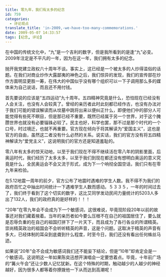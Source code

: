 ```yaml
---
title: 零九年，我们有太多的纪念
id: 759
categories:
  - 评论观点
translate_title: 'in-2009,-we-have-too-many-commemorations.'
date: 2009-05-07 14:33:57
tags: [纪念, 评论]
---
```


在中国的传统文化中，“九”是一个吉利的数字，但是我所看到的是逢“九”必变。2009年注定是不平凡的一年，因为在这一年，我们拥有太多的纪念。

抛开我党建立政权六十周年不谈。事实上，这已经是一个被太多的人炒得滥俗的话题。在我们对商业炒作大露鄙夷的神色之后，我们惊异的发现，我们的宣传部在炒作方面明显更胜一筹，在伟大的中国似乎没有哪个组织可以一下子调用那么多的媒体来为自己说话，而且还不用付钱。

首先要说的应该是“五四运动”九十周年。五四精神究竟是什么，恐怕现在已经没有人会关注，也没有人会较真了。曾经的亲历者此时此刻都已经作古，也没有办法对于我们可能的错误解读而从坟墓中跳将出来以便纠正什么，即便他们中的部分人可能觉得有些死不瞑目，但是那已经不重要，既然已经属于另一个世界，对于这个腌臜世界也就没有必要锱铢必较了。民主也好，科学也罢，那不过是那个时代的一个口号，时过境迁，也就不再重要。官方现在倾向于将其解读为“爱国主义”，这也是官方的自由，虽然这二者没有什么必然的关系。说实话，我们的官方没有将五四精神解读为“爱党主义”，这说明我们的官方还是知道羞耻的。

零八年有太多的惊天动地，以至于我们现在不得不继续活在零八年的阴影里面，后奥运时代，我们经历了太多太多，以至于我们到现在都还没有想明白奥运的意义究竟是什么，全民奥运会不会又流于形式，成为下一个响彻全国空话，我们只有在零九年来检验。

在5.12地震一周年的前夕，官方公布了地震时遇难的学生人数。我不得不为我们的政府百忙之中抽出时间统计一下遇难学生人数而感动。５３３５，一年的时间过去了，我们终于看到了这个切实的数字，这比艾同学发动民间力量统计的5203人多出了132人，我们的政府真的是好样的！！！

“20年”在零九年会不会成为下一个敏感词，这很难说，毕竟现阶段20年以前的故事还对我们藏着掖着。当年的亲历者如今要么压根不在自己的祖国居住了，要么就是忍辱负重的在自己的祖国打拼下了一片天下，而且成为了各行各业的所谓精英。崇尚精英政治的祖国会不会听听精英的声音，这是个问题。这取决于精英的声音有多大，已经体制的耳朵到底聋到什么程度，时至今日，我们还没有看出任何蛛丝马迹。

如果说“20年”会不会成为敏感词我们还不能妄下结论，但是“10年”却肯定会是一个敏感词。这说明这一年如果陈奕迅想开演唱会一定要悠着点。毕竟，十年前广场的“篝火午会”还让少数人记忆犹新。在这个特殊的时期，触动越少的人越少的神经越好，因为很多人都等着你撩拨他一下从而达到高潮呢！